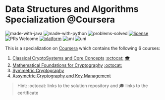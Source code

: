 # Data Structures and Algorithms Specialization @Coursera


![made-with-java](https://img.shields.io/badge/Made%20with-Java-1f425f.svg)
![made-with-python](https://img.shields.io/badge/Made%20with-Python-1f425f.svg)
![problems-solved](https://img.shields.io/badge/Problems%20Solved-100%25-1abc9c.svg)
[![license](https://img.shields.io/badge/LICENSE-MIT-<COLOR>.svg)](LICENSE)
![PRs Welcome](https://img.shields.io/badge/PRs-welcome-brightgreen.svg?style=flat-square)
[![platform](https://img.shields.io/badge/Platform-Coursera-1f72ff.svg)](https://www.coursera.org/specializations/data-structures-algorithms)
![uni](https://img.shields.io/badge/Partner-University%20California%20San%20Deigo-1f72ff.svg)
![uni](https://img.shields.io/badge/Partner-National%20Research%20University%20Higher%20School%20Economics-1f72ff.svg)

This is a specialization on 
[Coursera](https://www.coursera.org/specializations/data-structures-algorithms) 
which contains the following 6 courses:

1. [Classical CryptoSystems and Core Concepts](https://www.coursera.org/learn/classical-cryptosystems) [:octocat:](https://github.com/anishLearnsToCode/classical-cryptosystems-core-concepts) [🎓](https://www.coursera.org/verify/7FVGRVKAFW73)
1. [Mathematical Foundations for Cryptography](https://www.coursera.org/learn/mathematical-foundations-cryptography) [:octocat:](https://github.com/anishLearnsToCode/mathematical-foundations-cryptography)
1. [Symmetric Cryptography](https://www.coursera.org/learn/symmetric-crypto)
1. [Assymetric Cryptography and Key Management](https://www.coursera.org/learn/asymmetric-crypto)

> Hint: :octocat: links to the solution repository and 🎓 links to the certificate
